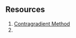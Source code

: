 ## Resources

1. [Contragradient Method](https://mathsci2.appstate.edu/~cookwj/projects/blur/)    
2. 